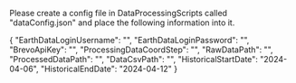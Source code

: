 Please create a config file in DataProcessingScripts called "dataConfig.json" and place the following information into it.



{
  "EarthDataLoginUsername": "",
  "EarthDataLoginPassword": "",
  "BrevoApiKey": "",
  "ProcessingDataCoordStep": "",
  "RawDataPath": "",
  "ProcessedDataPath": "",
  "DataCsvPath": "",
  "HistoricalStartDate": "2024-04-06",
  "HistoricalEndDate": "2024-04-12"
}
